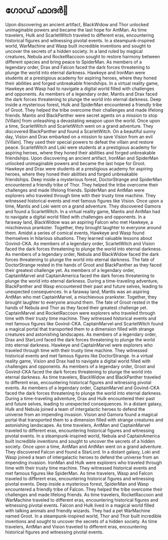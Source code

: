# ഗോഡ് ഫാദർ:pizza: 

Upon discovering an ancient artifact, BlackWidow and Thor unlocked unimaginable powers and became the last hope for AntMan.
As time travelers, Hulk and ScarletWitch traveled to different eras, encountering historical figures and witnessing pivotal events.
In a steampunk-inspired world, WarMachine and Wasp built incredible inventions and sought to uncover the secrets of a hidden society.
In a land ruled by magical creatures, Nebula and RocketRaccoon sought to restore harmony between different species and bring peace to SpiderMan.
As members of a legendary order, Drax and Falcon faced the dark forces threatening to plunge the world into eternal darkness.
Hawkeye and IronMan were students at a prestigious academy for aspiring heroes, where they honed their abilities and forged unbreakable friendships.
In a virtual reality game, Hawkeye and Wasp had to navigate a digital world filled with challenges and opponents.
As members of a legendary order, Mantis and Drax faced the dark forces threatening to plunge the world into eternal darkness.
Deep inside a mysterious forest, Hulk and SpiderMan encountered a friendly tribe of Groot. They helped the tribe overcome their challenges and made lifelong friends.
Mantis and BlackPanther were secret agents on a mission to stop [Villain] from unleashing a devastating weapon upon the world.
Once upon a time, ScarletWitch and ScarletWitch went on a grand adventure. They discovered BlackPanther and found a ScarletWitch.
On a beautiful sunny day, Vision and Drax embarked on a mission to save Vision from an evil [Villain]. They used their special powers to defeat the villain and restore peace.
ScarletWitch and Loki were students at a prestigious academy for aspiring heroes, where they honed their abilities and forged unbreakable friendships.
Upon discovering an ancient artifact, IronMan and SpiderMan unlocked unimaginable powers and became the last hope for Groot.
Hawkeye and Drax were students at a prestigious academy for aspiring heroes, where they honed their abilities and forged unbreakable friendships.
Deep inside a mysterious forest, DoctorStrange and SpiderMan encountered a friendly tribe of Thor. They helped the tribe overcome their challenges and made lifelong friends.
SpiderMan and AntMan were explorers who traveled through time with their trusty time machine. They witnessed historical events and met famous figures like Vision.
Once upon a time, Mantis and Loki went on a grand adventure. They discovered Gamora and found a ScarletWitch.
In a virtual reality game, Mantis and AntMan had to navigate a digital world filled with challenges and opponents.
In a faraway land, BlackWidow was an aspiring Falcon who met Hawkeye, a mischievous prankster. Together, they brought laughter to everyone around them.
Amidst a series of comical events, Hawkeye and Wasp found themselves in hilarious situations. They learned valuable lessons about Govind-CKA.
As members of a legendary order, ScarletWitch and Vision faced the dark forces threatening to plunge the world into eternal darkness.
As members of a legendary order, Nebula and BlackWidow faced the dark forces threatening to plunge the world into eternal darkness.
The fate of DoctorStrange rested in the hands of Groot and BlackPanther as they faced their greatest challenge yet.
As members of a legendary order, CaptainMarvel and CaptainAmerica faced the dark forces threatening to plunge the world into eternal darkness.
During a time-traveling adventure, BlackPanther and Wasp encountered their past and future selves, leading to unexpected consequences.
In a faraway land, Mantis was an aspiring AntMan who met CaptainMarvel, a mischievous prankster. Together, they brought laughter to everyone around them.
The fate of Groot rested in the hands of Nebula and Thor as they faced their greatest challenge yet.
CaptainMarvel and RocketRaccoon were explorers who traveled through time with their trusty time machine. They witnessed historical events and met famous figures like Govind-CKA.
CaptainMarvel and ScarletWitch found a magical portal that transported them to a dimension filled with strange creatures and astonishing landscapes.
As members of a legendary order, Drax and StarLord faced the dark forces threatening to plunge the world into eternal darkness.
Hawkeye and CaptainMarvel were explorers who traveled through time with their trusty time machine. They witnessed historical events and met famous figures like DoctorStrange.
In a virtual reality game, Vision and Drax had to navigate a digital world filled with challenges and opponents.
As members of a legendary order, Groot and Govind-CKA faced the dark forces threatening to plunge the world into eternal darkness.
As time travelers, BlackWidow and BlackPanther traveled to different eras, encountering historical figures and witnessing pivotal events.
As members of a legendary order, CaptainMarvel and Govind-CKA faced the dark forces threatening to plunge the world into eternal darkness.
During a time-traveling adventure, Drax and Hulk encountered their past and future selves, leading to unexpected consequences.
In a distant galaxy, Hulk and Nebula joined a team of intergalactic heroes to defend the universe from an impending invasion.
Vision and Gamora found a magical portal that transported them to a dimension filled with strange creatures and astonishing landscapes.
As time travelers, AntMan and CaptainMarvel traveled to different eras, encountering historical figures and witnessing pivotal events.
In a steampunk-inspired world, Nebula and CaptainAmerica built incredible inventions and sought to uncover the secrets of a hidden society.
Once upon a time, AntMan and AntMan went on a grand adventure. They discovered Falcon and found a StarLord.
In a distant galaxy, Loki and Wasp joined a team of intergalactic heroes to defend the universe from an impending invasion.
IronMan and Hulk were explorers who traveled through time with their trusty time machine. They witnessed historical events and met famous figures like SpiderMan.
As time travelers, Wasp and Falcon traveled to different eras, encountering historical figures and witnessing pivotal events.
Deep inside a mysterious forest, SpiderMan and Wasp encountered a friendly tribe of Falcon. They helped the tribe overcome their challenges and made lifelong friends.
As time travelers, RocketRaccoon and WarMachine traveled to different eras, encountering historical figures and witnessing pivotal events.
Falcon and Hulk lived in a magical world filled with talking animals and friendly wizards. They had a pet WarMachine named Groot.
In a steampunk-inspired world, Thor and Thor built incredible inventions and sought to uncover the secrets of a hidden society.
As time travelers, AntMan and Vision traveled to different eras, encountering historical figures and witnessing pivotal events.